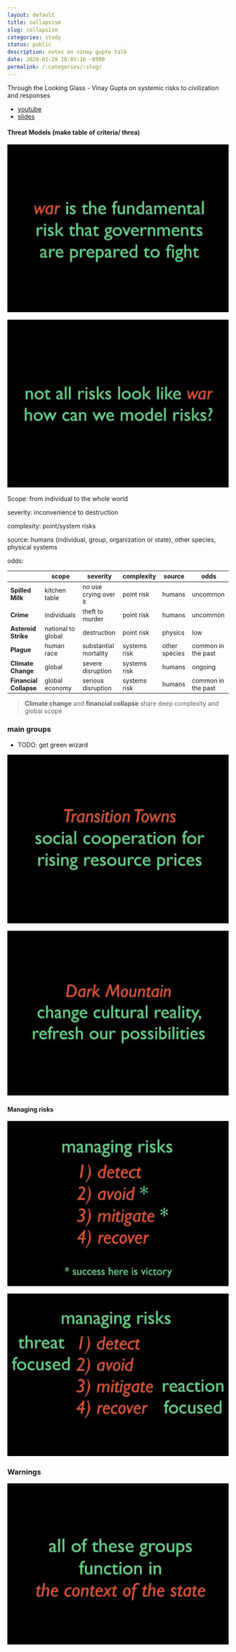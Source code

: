 ```yaml
---
layout: default
title: collapsism
slug: collapsism
categories: study
status: public
description: notes on vinay gupta talk
date: 2020-01-29 18:03:16 -0500
permalink: /:categories/:slug/
---
```


Through the Looking Glass - Vinay Gupta on systemic risks to civilization and responses

- [youtube](https://www.youtube.com/watch?v=jm5o-ughyD8&t=1278s)
- [slides](http://files.howtolivewiki.com/through_the_looking_glass_2010/Ireland%205.pdf)

#### Threat Models (make table of criteria/ threa)

![IMG_9247](/assets/images/collapsism/IMG_9247.png)

![IMG_9248](/assets/images/collapsism/IMG_9248.png)



Scope: from individual to the whole world

severity: inconvenience to destruction

complexity: point/system risks

source: humans (individual, group, organization or state), other species, physical systems

odds: 

|                        | scope              | severity              | complexity   | source        | odds               |
| ---------------------- | ------------------ | --------------------- | ------------ | ------------- | ------------------ |
| **Spilled Milk**       | kitchen table      | no use crying over it | point risk   | humans        | uncommon           |
| **Crime**              | individuals        | theft to murder       | point risk   | humans        | uncommon           |
| **Asteroid Strike**    | national to global | destruction           | point risk   | physics       | low                |
| **Plague**             | human race         | substantial mortality | systems risk | other species | common in the past |
| **Climate Change**     | global             | severe disruption     | systems risk | humans        | ongoing            |
| **Financial Collapse** | global economy     | serious disruption    | systems risk | humans        | common in the past |



>  **Climate change** and **financial collapse** share deep complexity and global scope




### main groups

- TODO: get green wizard

![IMG_9237](/assets/images/collapsism/IMG_9237.png)

![IMG_9238](/assets/images/collapsism/IMG_9238.png)



#### Managing risks



![IMG_9243](/assets/images/collapsism/IMG_9243.png)

![IMG_9244](/assets/images/collapsism/IMG_9244.png)



### Warnings

![IMG_9245](/assets/images/collapsism/IMG_9245.png)


